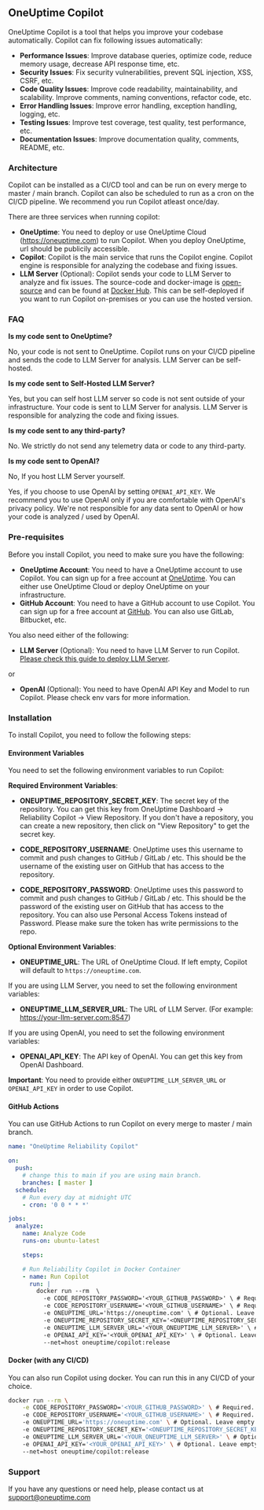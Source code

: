 ## OneUptime Copilot

OneUptime Copilot is a tool that helps you improve your codebase automatically. Copilot can fix following issues automatically:

-   **Performance Issues**: Improve database queries, optimize code, reduce memory usage, decrease API response time, etc.
-   **Security Issues**: Fix security vulnerabilities, prevent SQL injection, XSS, CSRF, etc.
-   **Code Quality Issues**: Improve code readability, maintainability, and scalability. Improve comments, naming conventions, refactor code, etc.
-   **Error Handling Issues**: Improve error handling, exception handling, logging, etc.
-   **Testing Issues**: Improve test coverage, test quality, test performance, etc.
-   **Documentation Issues**: Improve documentation quality, comments, README, etc.

### Architecture

Copilot can be installed as a CI/CD tool and can be run on every merge to master / main branch. Copilot can also be scheduled to run as a cron on the CI/CD pipeline. We recommend you run Copilot atleast once/day.

There are three services when running copilot:

- **OneUptime**: You need to deploy or use OneUptime Cloud (https://oneuptime.com) to run Copilot. When you deploy OneUptime, url should be publicily accessible.
- **Copilot**: Copilot is the main service that runs the Copilot engine. Copilot engine is responsible for analyzing the codebase and fixing issues.
- **LLM Server** (Optional): Copilot sends your code to LLM Server to analyze and fix issues. The source-code and docker-image is [open-source](https://github.com/OneUptime/oneuptime/tree/master/LLM) and can be found at [Docker Hub](https://hub.docker.com/r/oneuptime/llm). This can be self-deployed if you want to run Copilot on-premises or you can use the hosted version.

### FAQ

**Is my code sent to OneUptime?**

No, your code is not sent to OneUptime. Copilot runs on your CI/CD pipeline and sends the code to LLM Server for analysis. LLM Server can be self-hosted.

**Is my code sent to Self-Hosted LLM Server?**

Yes, but you can self host LLM server so code is not sent outside of your infrastructure. Your code is sent to LLM Server for analysis. LLM Server is responsible for analyzing the code and fixing issues.

**Is my code sent to any third-party?**

No. We strictly do not send any telemetry data or code to any third-party.

**Is my code sent to OpenAI?**

No, If you host LLM Server yourself.

Yes, if you choose to use OpenAI by setting `OPENAI_API_KEY`. We recommend you to use OpenAI only if you are comfortable with OpenAI's privacy policy. We're not responsible for any data sent to OpenAI or how your code is analyzed / used by OpenAI.

### Pre-requisites

Before you install Copilot, you need to make sure you have the following:

- **OneUptime Account**: You need to have a OneUptime account to use Copilot. You can sign up for a free account at [OneUptime](https://oneuptime.com). You can either use OneUptime Cloud or deploy OneUptime on your infrastructure.
- **GitHub Account**: You need to have a GitHub account to use Copilot. You can sign up for a free account at [GitHub](https://github.com). You can also use GitLab, Bitbucket, etc.

You also need either of the following:

- **LLM Server** (Optional): You need to have LLM Server to run Copilot. [Please check this guide to deploy LLM Server](https://uptime.cbsretail.net/docs/copilot/deploy-llm-server).

or

- **OpenAI** (Optional): You need to have OpenAI API Key and Model to run Copilot. Please check env vars for more information.


### Installation

To install Copilot, you need to follow the following steps:

#### Environment Variables

You need to set the following environment variables to run Copilot:

**Required Environment Variables**:

- **ONEUPTIME_REPOSITORY_SECRET_KEY**: The secret key of the repository. You can get this key from OneUptime Dashboard -> Reliability Copilot -> View Repository. If you don't have a repository, you can create a new repository, then click on "View Repository" to get the secret key.

- **CODE_REPOSITORY_USERNAME**: OneUptime uses this username to commit and push changes to GitHub / GitLab / etc. This should be the username of the existing user on GitHub that has access to the repository.

- **CODE_REPOSITORY_PASSWORD**: OneUptime uses this password to commit and push changes to GitHub / GitLab / etc. This should be the password of the existing user on GitHub that has access to the repository. You can also use Personal Access Tokens instead of Password. Please make sure the token has write permissions to the repo.

**Optional Environment Variables**:

- **ONEUPTIME_URL**: The URL of OneUptime Cloud. If left empty, Copilot will default to `https://oneuptime.com`.

If you are using LLM Server, you need to set the following environment variables:

- **ONEUPTIME_LLM_SERVER_URL**: The URL of LLM Server. (For example: https://your-llm-server.com:8547)

If you are using OpenAI, you need to set the following environment variables:

- **OPENAI_API_KEY**: The API key of OpenAI. You can get this key from OpenAI Dashboard.

**Important**: You need to provide either `ONEUPTIME_LLM_SERVER_URL` or `OPENAI_API_KEY` in order to use Copilot.

#### GitHub Actions

You can use GitHub Actions to run Copilot on every merge to master / main branch.

```yaml
name: "OneUptime Reliability Copilot"

on:
  push:
    # change this to main if you are using main branch.
    branches: [ master ]
  schedule:
    # Run every day at midnight UTC
    - cron: '0 0 * * *'

jobs:
  analyze:
    name: Analyze Code
    runs-on: ubuntu-latest

    steps:

    # Run Reliability Copilot in Docker Container
    - name: Run Copilot
      run: |
        docker run --rm  \
          -e CODE_REPOSITORY_PASSWORD='<YOUR_GITHUB_PASSWORD>' \ # Required. Please make sure to use GitHub secrets.
          -e CODE_REPOSITORY_USERNAME='<YOUR_GITHUB_USERNAME>' \ # Required.
          -e ONEUPTIME_URL='https://oneuptime.com' \ # Optional. Leave empty to use OneUptime Cloud.
          -e ONEUPTIME_REPOSITORY_SECRET_KEY='<ONEUPTIME_REPOSITORY_SECRET_KEY>' \ # Required. Please make sure to use GitHub secrets.
          -e ONEUPTIME_LLM_SERVER_URL='<YOUR_ONEUPTIME_LLM_SERVER>' \ # Optional. Leave empty to use OneUptime LLM Server.
          -e OPENAI_API_KEY='<YOUR_OPENAI_API_KEY>' \ # Optional. Leave empty to not use OpenAI.
          --net=host oneuptime/copilot:release
```

#### Docker (with any CI/CD)

You can also run Copilot using docker. You can run this in any CI/CD of your choice.

```bash
docker run --rm \
    -e CODE_REPOSITORY_PASSWORD='<YOUR_GITHUB_PASSWORD>' \ # Required. Please make sure to use GitHub secrets.
    -e CODE_REPOSITORY_USERNAME='<YOUR_GITHUB_USERNAME>' \ # Required.
    -e ONEUPTIME_URL='https://oneuptime.com' \ # Optional. Leave empty to use OneUptime Cloud.
    -e ONEUPTIME_REPOSITORY_SECRET_KEY='<ONEUPTIME_REPOSITORY_SECRET_KEY>' \ # Required. Please make sure to use GitHub secrets.
    -e ONEUPTIME_LLM_SERVER_URL='<YOUR_ONEUPTIME_LLM_SERVER>' \ # Optional. Leave empty to use OneUptime LLM Server.
    -e OPENAI_API_KEY='<YOUR_OPENAI_API_KEY>' \ # Optional. Leave empty to not use OpenAI.
    --net=host oneuptime/copilot:release
```

### Support

If you have any questions or need help, please contact us at support@oneuptime.com
